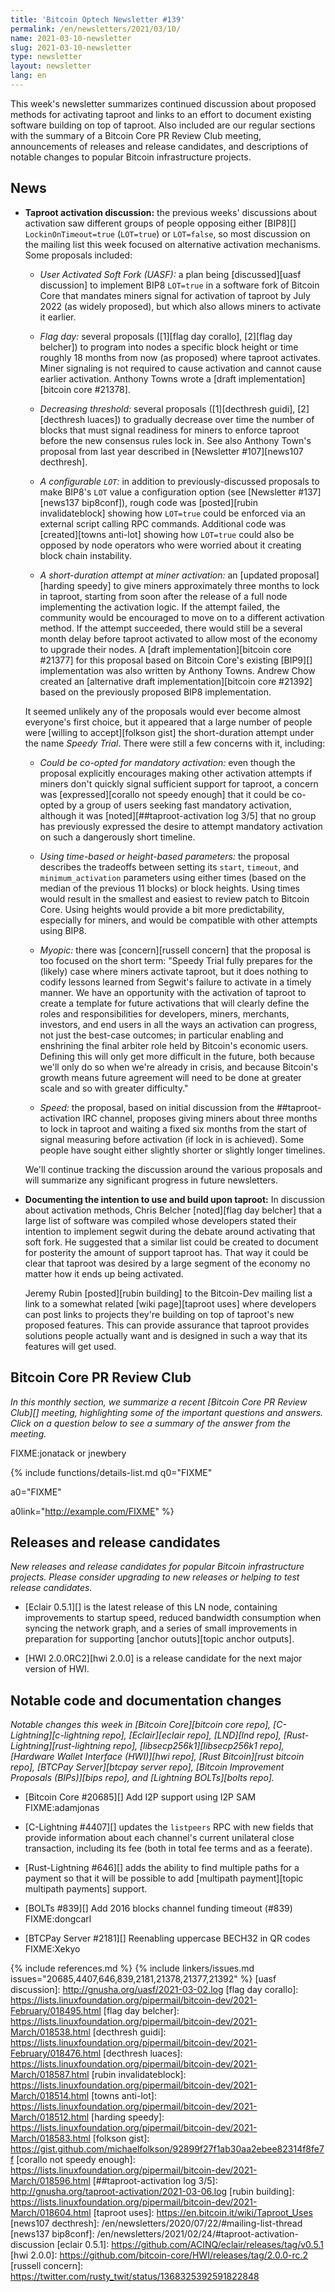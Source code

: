 ```yaml
---
title: 'Bitcoin Optech Newsletter #139'
permalink: /en/newsletters/2021/03/10/
name: 2021-03-10-newsletter
slug: 2021-03-10-newsletter
type: newsletter
layout: newsletter
lang: en
---
```

This week's newsletter summarizes continued discussion about proposed
methods for activating taproot and links to an effort to document
existing software building on top of taproot.  Also included are our
regular sections with the summary of a Bitcoin Core PR Review Club
meeting, announcements of releases and release candidates, and
descriptions of notable changes to popular Bitcoin infrastructure
projects.

## News

- **Taproot activation discussion:** the previous weeks' discussions
  about activation saw different groups of people opposing either
  [BIP8][] `LockinOnTimeout=true` (`LOT=true`) or `LOT=false`, so most
  discussion on the mailing list this week focused on alternative
  activation mechanisms.  Some proposals included:

    - *User Activated Soft Fork (UASF):* a plan being [discussed][uasf
      discussion] to implement BIP8 `LOT=true` in a software fork of
      Bitcoin Core that mandates miners signal for activation of taproot
      by July 2022 (as widely proposed), but which also allows miners to
      activate it earlier.

    - *Flag day:* several proposals ([1][flag day corallo], [2][flag day
      belcher]) to program into nodes a specific block height or time
      roughly 18 months from now (as proposed) where taproot activates.
      Miner signaling is not required to cause activation and cannot
      cause earlier activation.  Anthony Towns wrote a [draft
      implementation][bitcoin core #21378].

    - *Decreasing threshold:* several proposals ([1][decthresh guidi],
      [2][decthresh luaces]) to gradually decrease over time the number
      of blocks that must signal readiness for miners to enforce
      taproot before the new consensus rules lock in.  See also Anthony
      Town's proposal from last year described in [Newsletter
      #107][news107 decthresh].

    - *A configurable `LOT`:* in addition to previously-discussed
      proposals to make BIP8's `LOT` value a configuration option (see
      [Newsletter #137][news137 bip8conf]), rough code was
      [posted][rubin invalidateblock] showing how `LOT=true` could be
      enforced via an external script calling RPC commands.  Additional
      code was [created][towns anti-lot] showing how `LOT=true` could
      also be opposed by node operators who were worried about it
      creating block chain instability.

    - *A short-duration attempt at miner activation:* an [updated
      proposal][harding speedy] to give miners approximately three
      months to lock in taproot, starting from soon after the release of
      a full node implementing the activation logic.  If the attempt
      failed, the community would be encouraged to move on to a
      different activation method.  If the attempt succeeded, there
      would still be a several month delay before taproot activated to
      allow most of the economy to upgrade their nodes.  A [draft
      implementation][bitcoin core #21377] for this proposal based on
      Bitcoin Core's existing [BIP9][] implementation was also written
      by Anthony Towns.  Andrew Chow created an [alternative draft
      implementation][bitcoin core #21392] based on the previously
      proposed BIP8 implementation.

    It seemed unlikely any of the proposals would ever become almost
    everyone's first choice, but it appeared that a large number of
    people were [willing to accept][folkson gist] the short-duration
    attempt under the name *Speedy Trial*.  There were still a few
    concerns with it, including:

    - *Could be co-opted for mandatory activation:* even though the
      proposal explicitly encourages making other activation attempts if
      miners don't quickly signal sufficient support for taproot, a
      concern was [expressed][corallo not speedy enough] that it could
      be co-opted by a group of users seeking fast mandatory activation,
      although it was [noted][##taproot-activation log 3/5] that no
      group has previously expressed the desire to attempt mandatory
      activation on such a dangerously short timeline.

    - *Using time-based or height-based parameters:* the proposal
      describes the tradeoffs between setting its `start`, `timeout`,
      and `minimum_activation` parameters using either times (based on
      the median of the previous 11 blocks) or block heights.  Using
      times would result in the smallest and easiest to review patch to
      Bitcoin Core.  Using heights would provide a bit more
      predictability, especially for miners, and would be compatible
      with other attempts using BIP8.

    - *Myopic:* there was [concern][russell concern] that the proposal
      is too focused on the short term: "Speedy Trial fully prepares for
      the (likely) case where miners activate taproot, but it does
      nothing to codify lessons learned from Segwit's failure to
      activate in a timely manner.  We have an opportunity with the
      activation of taproot to create a template for future activations
      that will clearly define the roles and responsibilities for
      developers, miners, merchants, investors, and end users in all the
      ways an activation can progress, not just the best-case outcomes;
      in particular enabling and enshrining the final arbiter role held
      by Bitcoin's economic users.  Defining this will only get more
      difficult in the future, both because we'll only do so when we're
      already in crisis, and because Bitcoin's growth means future
      agreement will need to be done at greater scale and so with
      greater difficulty."  <!-- statement written by me trying to
      summarize Rusty Russell's concerns, then revised by him -->

    - *Speed:* the proposal, based on initial discussion from the
      ##taproot-activation IRC channel, proposes giving miners about
      three months to lock in taproot and waiting a fixed six months
      from the start of signal measuring before activation (if lock in
      is achieved).  Some people have sought either slightly shorter or
      slightly longer timelines.

    We'll continue tracking the discussion around the various proposals
    and will summarize any significant progress in future newsletters.

- **Documenting the intention to use and build upon taproot:** In
  discussion about activation methods, Chris Belcher [noted][flag day
  belcher] that a large list of software was compiled whose developers
  stated their intention to implement segwit during the debate around
  activating that soft fork.  He suggested that a similar list could be
  created to document for posterity the amount of support taproot has.
  That way it could be clear that taproot was desired by a large segment
  of the economy no matter how it ends up being activated.

    Jeremy Rubin [posted][rubin building] to the Bitcoin-Dev mailing
    list a link to a somewhat related [wiki page][taproot uses] where
    developers can post links to projects they're building on top of
    taproot's new proposed features.  This can provide assurance that
    taproot provides solutions people actually want and is designed in
    such a way that its features will get used.

## Bitcoin Core PR Review Club

*In this monthly section, we summarize a recent [Bitcoin Core PR Review Club][]
meeting, highlighting some of the important questions and answers.  Click on a
question below to see a summary of the answer from the meeting.*

FIXME:jonatack or jnewbery

{% include functions/details-list.md
  q0="FIXME"

  a0="FIXME"

  a0link="http://example.com/FIXME"
%}

## Releases and release candidates

*New releases and release candidates for popular Bitcoin infrastructure
projects.  Please consider upgrading to new releases or helping to test
release candidates.*

- [Eclair 0.5.1][] is the latest release of this LN node, containing
  improvements to startup speed, reduced bandwidth consumption when
  syncing the network graph, and a series of small improvements in
  preparation for supporting [anchor oututs][topic anchor outputs].

- [HWI 2.0.0RC2][hwi 2.0.0] is a release candidate for the next major
  version of HWI.

## Notable code and documentation changes

*Notable changes this week in [Bitcoin Core][bitcoin core repo],
[C-Lightning][c-lightning repo], [Eclair][eclair repo], [LND][lnd repo],
[Rust-Lightning][rust-lightning repo], [libsecp256k1][libsecp256k1
repo], [Hardware Wallet Interface (HWI)][hwi repo],
[Rust Bitcoin][rust bitcoin repo], [BTCPay Server][btcpay server repo],
[Bitcoin Improvement Proposals (BIPs)][bips repo], and [Lightning
BOLTs][bolts repo].*

- [Bitcoin Core #20685][] Add I2P support using I2P SAM FIXME:adamjonas

- [C-Lightning #4407][] updates the `listpeers` RPC with new fields
  that provide information about each channel's current unilateral close
  transaction, including its fee (both in total fee terms and as a
  feerate).

- [Rust-Lightning #646][] adds the ability to find multiple paths for a
  payment so that it will be possible to add [multipath payment][topic
  multipath payments] support.

- [BOLTs #839][] Add 2016 blocks channel funding timeout (#839) FIXME:dongcarl

- [BTCPay Server #2181][] Reenabling uppercase BECH32 in QR codes FIXME:Xekyo

{% include references.md %}
{% include linkers/issues.md issues="20685,4407,646,839,2181,21378,21377,21392" %}
[uasf discussion]: http://gnusha.org/uasf/2021-03-02.log
[flag day corallo]: https://lists.linuxfoundation.org/pipermail/bitcoin-dev/2021-February/018495.html
[flag day belcher]: https://lists.linuxfoundation.org/pipermail/bitcoin-dev/2021-March/018538.html
[decthresh guidi]: https://lists.linuxfoundation.org/pipermail/bitcoin-dev/2021-February/018476.html
[decthresh luaces]: https://lists.linuxfoundation.org/pipermail/bitcoin-dev/2021-March/018587.html
[rubin invalidateblock]: https://lists.linuxfoundation.org/pipermail/bitcoin-dev/2021-March/018514.html
[towns anti-lot]: https://lists.linuxfoundation.org/pipermail/bitcoin-dev/2021-March/018512.html
[harding speedy]: https://lists.linuxfoundation.org/pipermail/bitcoin-dev/2021-March/018583.html
[folkson gist]: https://gist.github.com/michaelfolkson/92899f27f1ab30aa2ebee82314f8fe7f
[corallo not speedy enough]: https://lists.linuxfoundation.org/pipermail/bitcoin-dev/2021-March/018596.html
[##taproot-activation log 3/5]: http://gnusha.org/taproot-activation/2021-03-06.log
[rubin building]: https://lists.linuxfoundation.org/pipermail/bitcoin-dev/2021-March/018604.html
[taproot uses]: https://en.bitcoin.it/wiki/Taproot_Uses
[news107 decthresh]: /en/newsletters/2020/07/22/#mailing-list-thread
[news137 bip8conf]: /en/newsletters/2021/02/24/#taproot-activation-discussion
[eclair 0.5.1]: https://github.com/ACINQ/eclair/releases/tag/v0.5.1
[hwi 2.0.0]: https://github.com/bitcoin-core/HWI/releases/tag/2.0.0-rc.2
[russell concern]: https://twitter.com/rusty_twit/status/1368325392591822848
